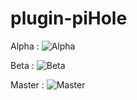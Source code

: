 # plugin-piHole

Alpha : ![Alpha](https://github.com/NebzHB/plugin-piHole/actions/workflows/build.yml/badge.svg?branch=alpha)

Beta : ![Beta](https://github.com/NebzHB/plugin-piHole/actions/workflows/build.yml/badge.svg?branch=beta)

Master : ![Master](https://github.com/NebzHB/plugin-piHole/actions/workflows/build.yml/badge.svg?branch=master)
